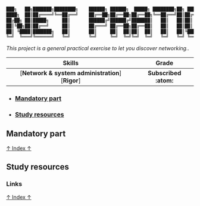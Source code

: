 ```Bash
███╗   ██╗███████╗████████╗    ██████╗ ██████╗  █████╗ ████████╗██╗ ██████╗███████╗
████╗  ██║██╔════╝╚══██╔══╝    ██╔══██╗██╔══██╗██╔══██╗╚══██╔══╝██║██╔════╝██╔════╝
██╔██╗ ██║█████╗     ██║       ██████╔╝██████╔╝███████║   ██║   ██║██║     █████╗  
██║╚██╗██║██╔══╝     ██║       ██╔═══╝ ██╔══██╗██╔══██║   ██║   ██║██║     ██╔══╝  
██║ ╚████║███████╗   ██║       ██║     ██║  ██║██║  ██║   ██║   ██║╚██████╗███████╗
╚═╝  ╚═══╝╚══════╝   ╚═╝       ╚═╝     ╚═╝  ╚═╝╚═╝  ╚═╝   ╚═╝   ╚═╝ ╚═════╝╚══════╝                                                                
```
*This project is a general practical exercise to let you discover networking..*

 Skills | Grade |
:------:|:-----:|
[**Network & system administration**] [**Rigor**] | **Subscribed :atom:**
<!-- **:white_check_mark: 100%** -->

<!-- * ### [Introduction]() -->
* ### [Mandatory part](#mandatory-part-1)
<!-- * ### [Mind Map](#mind-map-1) -->
<!-- * ### [Overview](#overview-1) -->
<!-- * ### [Usage]() -->
* ### [Study resources](#study-resources-1)
<!-- * ### [Tools]() -->
<!-- * ### [Workflow]() -->

## Mandatory part

[↑ Index ↑](#mandatory-part)

## Study resources
### Links

[↑ Index ↑](#mandatory-part)

 <!-- ## Workflow
<details>
  <summary>Click to expand </summary> -->